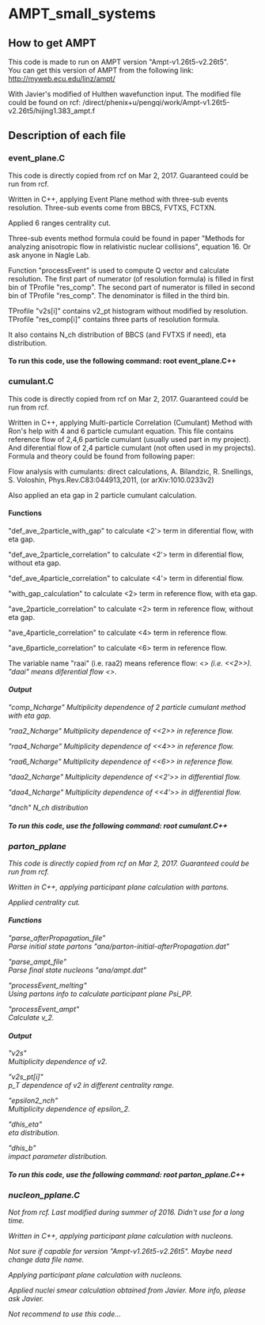 # AMPT_small_systems

## How to get AMPT

This code is made to run on AMPT version "Ampt-v1.26t5-v2.26t5".  
You can get this version of AMPT from the following link:
http://myweb.ecu.edu/linz/ampt/  
  
With Javier's modified of Hulthen wavefunction input. The modified file could be found on rcf: /direct/phenix+u/pengqi/work/Ampt-v1.26t5-v2.26t5/hijing1.383_ampt.f  
  
  
  
## Description of each file

### event_plane.C

This code is directly copied from rcf on Mar 2, 2017. Guaranteed could be run from rcf.  

Written in C++, applying Event Plane method with three-sub events resolution. Three-sub events come from BBCS, FVTXS, FCTXN.  

Applied 6 ranges centrality cut.
  
Three-sub events method formula could be found in paper "Methods for analyzing anisotropic flow in relativistic nuclear collisions", equation 16. Or ask anyone in Nagle Lab.  
  
Function "processEvent" is used to compute Q vector and calculate resolution. The first part of numerator (of resolution formula) is filled in first bin of TProfile "res_comp". The second part of numerator is filled in second bin of TProfile "res_comp". The denominator is filled in the third bin.  
  
TProfile "v2s[i]" contains v2_pt histogram without modified by resolution. TProfile "res_comp[i]" contains three parts of resolution formula.  
  
It also contains N_ch distribution of BBCS (and FVTXS if need), eta distribution.  
  
#### To run this code, use the following command: root event_plane.C++  
  
  
  
  
  
### cumulant.C

This code is directly copied from rcf on Mar 2, 2017. Guaranteed could be run from rcf.

Written in C++, applying Multi-particle Correlation (Cumulant) Method with Ron's help with 4 and 6 particle cumulant equation. This file contains reference flow of 2,4,6 particle cumulant (usually used part in my project). And diferential flow of 2,4 particle cumulant (not often used in my projects). Formula and theory could be found from following paper: 

Flow analysis with cumulants: direct calculations, A. Bilandzic, R. Snellings, S. Voloshin, Phys.Rev.C83:044913,2011, (or arXiv:1010.0233v2)  
  
Also applied an eta gap in 2 particle cumulant calculation.  
  
#### Functions 
  
"def_ave_2particle_with_gap" 			to calculate <2'> term in diferential flow, with eta gap.  

"def_ave_2particle_correlation"		to calculate <2'> term in diferential flow, without eta gap.  
  
"def_ave_4particle_correlation"		to calculate <4'> term in diferential flow.  
  
"with_gap_calculation"				to calculate <2> term in reference flow, with eta gap.  
  
"ave_2particle_correlation" 			to calculate <2> term in reference flow, without eta gap.  
  
"ave_4particle_correlation" 			to calculate <4> term in reference flow.  

"ave_6particle_correlation" 			to calculate <6> term in reference flow.  

The variable name "raai" (i.e. raa2) means reference flow: <<i>> (i.e. <<2>>). "daai" means diferential flow <<i>>.  
  
#### Output
  
"comp_Ncharge"			Multiplicity dependence of 2 particle cumulant method with eta gap.  

"raa2_Ncharge"			Multiplicity dependence of <<2>> in reference flow.  
  
"raa4_Ncharge"			Multiplicity dependence of <<4>> in reference flow.  
  
"raa6_Ncharge"			Multiplicity dependence of <<6>> in reference flow.  
  
"daa2_Ncharge"			Multiplicity dependence of <<2'>> in differential flow.  
  
"daa4_Ncharge"			Multiplicity dependence of <<4'>> in differential flow.  
  
"dnch" 					N_ch distribution

#### To run this code, use the following command: root cumulant.C++  
  
  
  
  
  
### parton_pplane
  
This code is directly copied from rcf on Mar 2, 2017. Guaranteed could be run from rcf.  
  
Written in C++, applying participant plane calculation with partons.  
  
Applied centrality cut.  
  
#### Functions
  
"parse_afterPropagation_file"  
Parse initial state partons "ana/parton-initial-afterPropagation.dat"  
  
"parse_ampt_file"  
Parse final state nucleons "ana/ampt.dat"  
  
"processEvent_melting"  
Using partons info to calculate participant plane Psi_PP.  
  
"processEvent_ampt"  
Calculate v_2.  
  
#### Output
  
"v2s"  
Multiplicity dependence of v2.  
  
"v2s_pt[i]"  
p_T dependence of v2 in different centrality range.  
  
"epsilon2_nch"  
Multiplicity dependence of epsilon_2.  
  
"dhis_eta"  
eta distribution.  
  
"dhis_b"  
impact parameter distribution.  
  
#### To run this code, use the following command: root parton_pplane.C++  
  
  
  
  
  
### nucleon_pplane.C
  
Not from rcf. Last modified during summer of 2016. Didn't use for a long time.  
  
Written in C++, applying participant plane calculation with nucleons.  
  
Not sure if capable for version "Ampt-v1.26t5-v2.26t5". Maybe need change data file name.  
  
Applying participant plane calculation with nucleons.  

Applied nuclei smear calculation obtained from Javier. More info, please ask Javier.  
  
Not recommend to use this code...






































